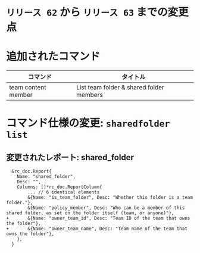 # `リリース 62` から `リリース 63` までの変更点

# 追加されたコマンド

| コマンド            | タイトル                                 |
|---------------------|------------------------------------------|
| team content member | List team folder & shared folder members |



# コマンド仕様の変更: `sharedfolder list`



## 変更されたレポート: shared_folder

```
  &rc_doc.Report{
  	Name: "shared_folder",
  	Desc: "",
  	Columns: []*rc_doc.ReportColumn{
  		... // 6 identical elements
  		&{Name: "is_team_folder", Desc: "Whether this folder is a team folder."},
  		&{Name: "policy_member", Desc: "Who can be a member of this shared folder, as set on the folder itself (team, or anyone)"},
+ 		&{Name: "owner_team_id", Desc: "Team ID of the team that owns the folder"},
+ 		&{Name: "owner_team_name", Desc: "Team name of the team that owns the folder"},
  	},
  }

```

